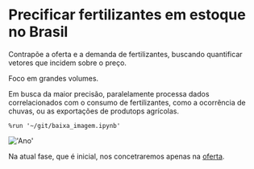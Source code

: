 # Precificar fertilizantes em estoque no Brasil  

Contrapõe a oferta e a demanda de fertilizantes, buscando quantificar vetores que incidem sobre o preço.  

Foco em grandes volumes.  

Em busca da maior precisão, paralelamente processa dados correlacionados com o consumo de fertilizantes, como a ocorrência de chuvas, ou as exportações de produtops agrícolas.  

`%run '~/git/baixa_imagem.ipynb'`

!['Ano']('imagem_baixada.png')

Na atual fase, que é inicial, nos concetraremos apenas na [oferta](https://github.com/AndreCoutinhoBueno/Pricing-Fertilizer/blob/main/oferta/README.md). 